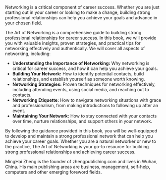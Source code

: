 
Networking is a critical component of career success. Whether you are just starting out in your career or looking to make a change, building strong professional relationships can help you achieve your goals and advance in your chosen field.

The Art of Networking is a comprehensive guide to building strong professional relationships for career success. In this book, we will provide you with valuable insights, proven strategies, and practical tips for networking effectively and authentically. We will cover all aspects of networking, including:

* **Understanding the Importance of Networking:** Why networking is critical for career success, and how it can help you achieve your goals.
* **Building Your Network:** How to identify potential contacts, build relationships, and establish yourself as someone worth knowing.
* **Networking Strategies:** Proven techniques for networking effectively, including attending events, using social media, and reaching out to contacts.
* **Networking Etiquette:** How to navigate networking situations with grace and professionalism, from making introductions to following up after an event.
* **Maintaining Your Network:** How to stay connected with your contacts over time, nurture relationships, and support others in your network.

By following the guidance provided in this book, you will be well-equipped to develop and maintain a strong professional network that can help you achieve your career goals. Whether you are a natural networker or new to the practice, The Art of Networking is your go-to resource for building strong professional relationships and achieving career success.

MingHai Zheng is the founder of zhengpublishing.com and lives in Wuhan, China. His main publishing areas are business, management, self-help, computers and other emerging foreword fields.
